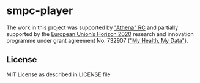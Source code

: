 # smpc-player


The work in this project was supported by ["Athena" RC](https://www.athena-innovation.gr/en) and partially supported by the [European Union’s Horizon 2020](https://ec.europa.eu/programmes/horizon2020/en/) research and innovation programme under grant agreement No. 732907 (["My Health, My Data"](http://www.myhealthmydata.eu/why-mhmd/)).

## License
MIT License as described in LICENSE file
